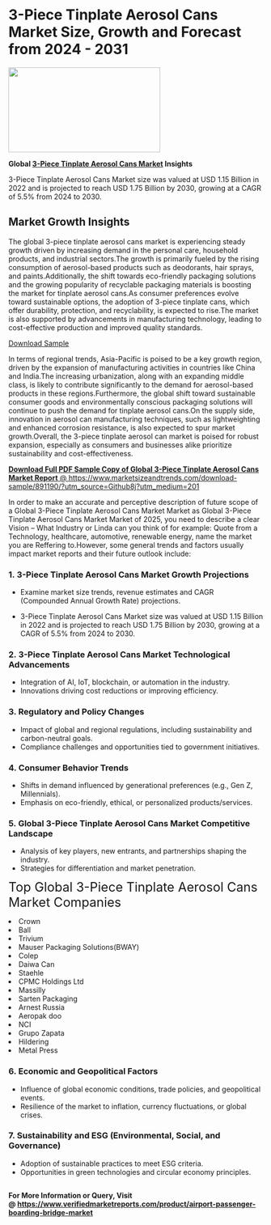<H1>3-Piece Tinplate Aerosol Cans Market Size, Growth and Forecast from 2024 - 2031</H1><img class="aligncenter size-medium wp-image-584254" src="https://thirdeyenews.in/wp-content/uploads/2024/09/Global-Market-Research-300x168.jpeg" alt="" width="300" height="168" /><p><strong>Global&nbsp;<a href="https://www.marketsizeandtrends.com/download-sample/891190/?utm_source=Github8j?utm_medium=201">3-Piece Tinplate Aerosol Cans Market</a> Insights</strong></p><p>3-Piece Tinplate Aerosol Cans Market size was valued at USD 1.15 Billion in 2022 and is projected to reach USD 1.75 Billion by 2030, growing at a CAGR of 5.5% from 2024 to 2030.</p><p><h2>Market Growth Insights</h2> The global 3-piece tinplate aerosol cans market is experiencing steady growth driven by increasing demand in the personal care, household products, and industrial sectors.The growth is primarily fueled by the rising consumption of aerosol-based products such as deodorants, hair sprays, and paints.Additionally, the shift towards eco-friendly packaging solutions and the growing popularity of recyclable packaging materials is boosting the market for tinplate aerosol cans.As consumer preferences evolve toward sustainable options, the adoption of 3-piece tinplate cans, which offer durability, protection, and recyclability, is expected to rise.The market is also supported by advancements in manufacturing technology, leading to cost-effective production and improved quality standards.<p><a href="#">Download Sample</a></p> In terms of regional trends, Asia-Pacific is poised to be a key growth region, driven by the expansion of manufacturing activities in countries like China and India.The increasing urbanization, along with an expanding middle class, is likely to contribute significantly to the demand for aerosol-based products in these regions.Furthermore, the global shift toward sustainable consumer goods and environmentally conscious packaging solutions will continue to push the demand for tinplate aerosol cans.On the supply side, innovation in aerosol can manufacturing techniques, such as lightweighting and enhanced corrosion resistance, is also expected to spur market growth.Overall, the 3-piece tinplate aerosol can market is poised for robust expansion, especially as consumers and businesses alike prioritize sustainability and cost-effectiveness.<p><a href="#"></p><p><span class=""><strong>Download Full PDF Sample Copy of Global 3-Piece Tinplate Aerosol Cans Market Report</strong> @ <a href="https://www.marketsizeandtrends.com/download-sample/891190/?utm_source=Github8j?utm_medium=201" target="_blank">https://www.marketsizeandtrends.com/download-sample/891190/?utm_source=Github8j?utm_medium=201</a></span></p><p>In order to make an accurate and perceptive description of future scope of a Global&nbsp;3-Piece Tinplate Aerosol Cans Market Market as Global&nbsp;3-Piece Tinplate Aerosol Cans Market Market of 2025, you need to describe a clear Vision &ndash; What Industry or Linda can you think of for example: Quote from a Technology, healthcare, automotive, renewable energy, name the market you are Reffering to.However, some general trends and factors usually impact market reports and their future outlook include:</p><h3>1.&nbsp;<strong>3-Piece Tinplate Aerosol Cans Market Growth Projections</strong></h3><ul><li>Examine market size trends, revenue estimates and CAGR (Compounded Annual Growth Rate) projections.</li><li><p>3-Piece Tinplate Aerosol Cans Market size was valued at USD 1.15 Billion in 2022 and is projected to reach USD 1.75 Billion by 2030, growing at a CAGR of 5.5% from 2024 to 2030.</p></li></ul><h3>2.&nbsp;<strong>3-Piece Tinplate Aerosol Cans Market Technological Advancements</strong></h3><ul><li>Integration of AI, IoT, blockchain, or automation in the industry.</li><li>Innovations driving cost reductions or improving efficiency.</li></ul><h3>3.&nbsp;<strong>Regulatory and Policy Changes</strong></h3><ul><li>Impact of global and regional regulations, including sustainability and carbon-neutral goals.</li><li>Compliance challenges and opportunities tied to government initiatives.</li></ul><h3>4.&nbsp;<strong>Consumer Behavior Trends</strong></h3><ul><li>Shifts in demand influenced by generational preferences (e.g., Gen Z, Millennials).</li><li>Emphasis on eco-friendly, ethical, or personalized products/services.</li></ul><h3>5.&nbsp;<strong>Global 3-Piece Tinplate Aerosol Cans Market Competitive Landscape</strong></h3><ul><li>Analysis of key players, new entrants, and partnerships shaping the industry.</li><li>Strategies for differentiation and market penetration.</li></ul><p data-pm-slice="1 1 []"><span style="color: inherit; font-family: inherit; font-size: 25px;">Top Global 3-Piece Tinplate Aerosol Cans Market Companies</span></p><div class="" data-test-id=""><p><li>Crown</li><li> Ball</li><li> Trivium</li><li> Mauser Packaging Solutions(BWAY)</li><li> Colep</li><li> Daiwa Can</li><li> Staehle</li><li> CPMC Holdings Ltd</li><li> Massilly</li><li> Sarten Packaging</li><li> Arnest Russia</li><li> Aeropak doo</li><li> NCI</li><li> Grupo Zapata</li><li> Hildering</li><li> Metal Press</li></p></div><h3>6.&nbsp;<strong>Economic and Geopolitical Factors</strong></h3><ul><li>Influence of global economic conditions, trade policies, and geopolitical events.</li><li>Resilience of the market to inflation, currency fluctuations, or global crises.</li></ul><h3>7.&nbsp;<strong>Sustainability and ESG (Environmental, Social, and Governance)</strong></h3><ul><li>Adoption of sustainable practices to meet ESG criteria.</li><li>Opportunities in green technologies and circular economy principles.</li></ul><h2><strong style="font-size: 14px;">For More Information or Query, Visit @&nbsp;</strong><a style="background-color: #ffffff; font-size: 14px;" href="https://www.marketsizeandtrends.com/report/3-piece-tinplate-aerosol-cans-market/" target="_blank">https://www.verifiedmarketreports.com/product/airport-passenger-boarding-bridge-market</a></h2>